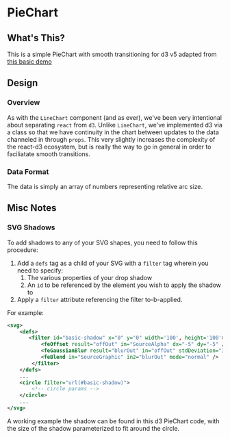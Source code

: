 # PieChart

## What's This?

This is a simple PieChart with smooth transitioning for d3 v5 adapted from [this basic demo](https://bl.ocks.org/adamjanes/5e53cfa2ef3d3f05828020315a3ba18c)

## Design

### Overview

As with the `LineChart` component (and as ever), we've been very intentional about separating `react` from `d3`. Unlike `LineChart`, we've implemented d3 via a class so that we have continuity in the chart between updates to the data channeled in through `props`. This very slightly increases the complexity of the react-d3 ecosystem, but is really the way to go in general in order to faciliatate smooth transitions.

### Data Format

The data is simply an array of numbers representing relative arc size.

## Misc Notes

### SVG Shadows

To add shadows to any of your SVG shapes, you need to follow this procedure:

1. Add a `defs` tag as a child of your SVG with a `filter` tag wherein you need to specify:
    1. The various properties of your drop shadow
    2. An `id` to be referenced by the element you wish to apply the shadow to
2. Apply a `filter` attribute referencing the filter to-b-applied.

For example:

```xml
<svg>
    <defs>
       <filter id="basic-shadow" x="0" y="0" width='100', height='100'>
           <feOffset result="offOut" in="SourceAlpha" dx="-5" dy="-5" />
           <feGaussianBlur result="blurOut" in="offOut" stdDeviation="3" />
           <feBlend in="SourceGraphic" in2="blurOut" mode="normal" />
        </filter>
    </defs>
    ...
    <circle filter="url(#basic-shadow)">
        <!-- circle params -->
    </circle>
    ...
</svg>
```

A working example the shadow can be found in this d3 PieChart code, with the size of the shadow parameterized to fit around the circle.
